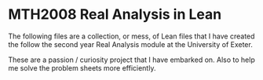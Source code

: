 # MTH2008 Real Analysis in Lean

The following files are a collection, or mess, of Lean files that I have created the follow the second year Real Analysis module at the University of Exeter.

These are a passion / curiosity project that I have embarked on. Also to help me solve the problem sheets more efficiently.